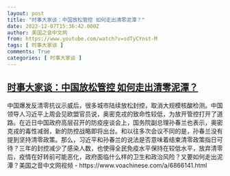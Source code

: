 ```yaml
---
layout: post
title: "时事大家谈：中国放松管控 如何走出清零泥潭？"
date: 2022-12-07T15:36:42.000Z
author: 美国之音中文网
from: https://www.youtube.com/watch?v=sdTyCYnst-M
tags: [ 时事大家谈 ]
comments: True
categories: [ 时事大家谈 ]
---
```

<!--1670427402000-->
[时事大家谈：中国放松管控 如何走出清零泥潭？](https://www.youtube.com/watch?v=sdTyCYnst-M)
------

<div>
中国爆发反清零抗议示威后，很多城市陆续放松封控，取消大规模核酸检测。中国领导人习近平上周会见欧盟官员说，奥密克戎的致命性较低，为放开管控打开了道路。在近日中国政府高层召开的防疫座谈会上，国务院副总理孙春兰也表示，奥密克戎的毒性减弱，新的防控战略即将出台。和以往多次会议不同的是，孙春兰没有提到坚持清零政策。那么，习近平和孙春兰的说法是否意味着结束清零政策指日可待？三年的封控减少了感染人数，也使得全民免疫水平保持在较低水平，放弃清零后，疫情在好转前可能恶化，政府面临什么样的卫生和政治风险？又要如何走出泥潭？美国之音中文网视频 - https://www.voachinese.com/a/6866141.html
</div>

